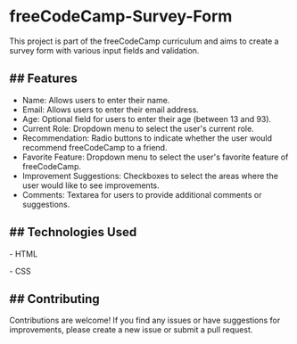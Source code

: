 <h1>freeCodeCamp-Survey-Form</h1>
<p>This project is part of the freeCodeCamp curriculum and aims to create a survey form with various input fields and validation.</p>
<h2>## Features</h2>
<ul>
  <li>Name: Allows users to enter their name.</li>
  <li>Email: Allows users to enter their email address.</li>
  <li> Age: Optional field for users to enter their age (between 13 and 93).</li>
  <li>Current Role: Dropdown menu to select the user's current role.</li>
  <li>Recommendation: Radio buttons to indicate whether the user would recommend freeCodeCamp to a friend.</li>
  <li>Favorite Feature: Dropdown menu to select the user's favorite feature of freeCodeCamp.</li>
  <li>Improvement Suggestions: Checkboxes to select the areas where the user would like to see improvements.</li>
  <li>Comments: Textarea for users to provide additional comments or suggestions.</li>
</ul>
<h2>## Technologies Used</h2>
<p>- HTML</p>
<p>- CSS</p>
<h2>## Contributing</h2>
<p>Contributions are welcome! If you find any issues or have suggestions for improvements, please create a new issue or submit a pull request.</p>
